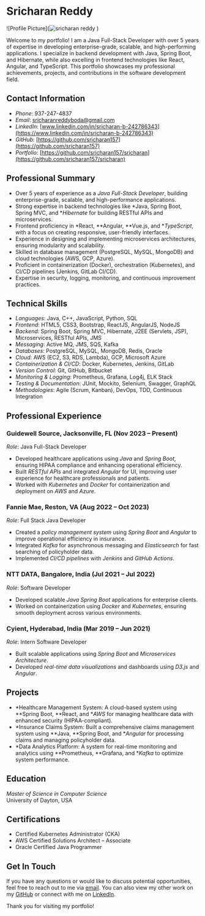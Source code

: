 # Sricharan Reddy

![Profile Picture](![sricharan reddy]()
)

Welcome to my portfolio! I am a Java Full-Stack Developer with over 5 years of expertise in developing enterprise-grade, scalable, and high-performing applications. I specialize in backend development with Java, Spring Boot, and Hibernate, while also excelling in frontend technologies like React, Angular, and TypeScript. This portfolio showcases my professional achievements, projects, and contributions in the software development field.

## Contact Information

- *Phone*: 937-247-4837
- *Email*: [sricharanreddyboda@gmail.com](mailto:sricharanreddyboda@gmail.com)
- *LinkedIn*: [www.linkedin.com/in/sricharan-b-242786343](https://www.linkedin.com/in/sricharan-b-242786343)
- *GitHub*: [https://github.com/sricharan157](https://github.com/sricharan157)
- *Portfolio*: [https://github.com/sricharan157/sricharan](https://github.com/sricharan157/sricharan)

## Professional Summary

- Over 5 years of experience as a *Java Full-Stack Developer*, building enterprise-grade, scalable, and high-performance applications.
- Strong expertise in backend technologies like *Java, Spring Boot, Spring MVC, and **Hibernate* for building RESTful APIs and microservices.
- Frontend proficiency in *React, **Angular, **Vue.js, and **TypeScript*, with a focus on creating responsive, user-friendly interfaces.
- Experience in designing and implementing microservices architectures, ensuring modularity and scalability.
- Skilled in database management (PostgreSQL, MySQL, MongoDB) and cloud technologies (AWS, GCP, Azure).
- Proficient in containerization (Docker), orchestration (Kubernetes), and CI/CD pipelines (Jenkins, GitLab CI/CD).
- Expertise in security, logging, monitoring, and continuous improvement practices.

## Technical Skills

- *Languages*: Java, C++, JavaScript, Python, SQL
- *Frontend*: HTML5, CSS3, Bootstrap, ReactJS, AngularJS, NodeJS
- *Backend*: Spring Boot, Spring MVC, Hibernate, J2EE (Servlets, JSP), Microservices, RESTful APIs, JMS
- *Messaging*: Active MQ, JMS, SQS, Kafka
- *Databases*: PostgreSQL, MySQL, MongoDB, Redis, Oracle
- *Cloud*: AWS (EC2, S3, RDS, Lambda), GCP, Microsoft Azure
- *Containerization & CI/CD*: Docker, Kubernetes, Jenkins, GitLab
- *Version Control*: Git, GitHub, Bitbucket
- *Monitoring & Logging*: Prometheus, Grafana, Log4j, ELK Stack
- *Testing & Documentation*: JUnit, Mockito, Selenium, Swagger, GraphQL
- *Methodologies*: Agile (Scrum, Kanban), DevOps, TDD, Continuous Integration

## Professional Experience

### Guidewell Source, Jacksonville, FL (Nov 2023 – Present)
*Role*: Java Full-Stack Developer  
- Developed healthcare applications using *Java* and *Spring Boot*, ensuring HIPAA compliance and enhancing operational efficiency.
- Built *RESTful APIs* and integrated *Angular* for UI, improving user experience for healthcare professionals and patients.
- Worked with *Kubernetes* and *Docker* for containerization and deployment on *AWS* and *Azure*.

### Fannie Mae, Reston, VA (Aug 2022 – Oct 2023)
*Role*: Full Stack Java Developer  
- Created a *policy management system* using *Spring Boot* and *Angular* to improve operational efficiency in insurance.
- Integrated *Kafka* for asynchronous messaging and *Elasticsearch* for fast searching of policyholder data.
- Implemented *CI/CD pipelines* with *Jenkins* and *GitHub Actions*.

### NTT DATA, Bangalore, India (Jul 2021 – Jul 2022)
*Role*: Software Developer  
- Developed scalable *Java Spring Boot* applications for enterprise clients.
- Worked on containerization using *Docker* and *Kubernetes*, ensuring smooth deployment across various environments.

### Cyient, Hyderabad, India (Mar 2019 – Jun 2021)
*Role*: Intern Software Developer  
- Built scalable applications using *Spring Boot* and *Microservices Architecture*.
- Developed *real-time data visualizations* and dashboards using *D3.js* and *Angular*.

## Projects

- *Healthcare Management System: A cloud-based system using **Spring Boot, **React, and **AWS* for managing healthcare data with enhanced security (HIPAA-compliant).
- *Insurance Claims System: Built a comprehensive claims management system using **Java, **Spring Boot, and **Angular* for processing claims and managing policyholder data.
- *Data Analytics Platform: A system for real-time monitoring and analytics using **Prometheus, **Grafana, and **Kafka* to optimize system performance.

## Education

*Master of Science in Computer Science*  
University of Dayton, USA

## Certifications

- Certified Kubernetes Administrator (CKA)
- AWS Certified Solutions Architect – Associate
- Oracle Certified Java Programmer

## Get In Touch

If you have any questions or would like to discuss potential opportunities, feel free to reach out to me via [email](mailto:sricharanreddyboda@gmail.com). You can also view my other work on my [GitHub](https://github.com/sricharan157) or connect with me on [LinkedIn](https://www.linkedin.com/in/sricharan-b-242786343).

Thank you for visiting my portfolio!
